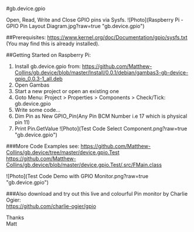 #gb.device.gpio

Open, Read, Write and Close GPIO pins via Sysfs.
![Photo](Raspberry Pi - GPIO Pin Layout Diagram.jpg?raw=true "gb.device.gpio")

##Prerequisites:
https://www.kernel.org/doc/Documentation/gpio/sysfs.txt  
(You may find this is already installed).

##Getting Started on Raspberry Pi:
1. Install gb.device.gpio from: 
https://github.com/Matthew-Collins/gb.device/blob/master/Install/0.0.1/debian/gambas3-gb-device-gpio_0.0.3-1_all.deb
2. Open Gambas
3. Start a new project or open an existing one
4. Goto Menu: Project > Properties > Components > Check/Tick: gb.device.gpio
5. Write some code...
6. Dim Pin as New GPIO_Pin(Any Pin BCM Number i.e 17 which is physical pin 11)
7. Print Pin.GetValue
![Photo](Test Code Select Component.png?raw=true "gb.device.gpio")

###More Code Examples see:
https://github.com/Matthew-Collins/gb.device/tree/master/device.gpio.Test  
https://github.com/Matthew-Collins/gb.device/blob/master/device.gpio.Test/.src/FMain.class

![Photo](Test Code Demo with GPIO Monitor.png?raw=true "gb.device.gpio")

###Also download and try out this live and colourful Pin monitor by Charlie Ogier:  
https://github.com/charlie-ogier/gpio

Thanks  
Matt
